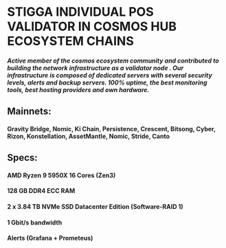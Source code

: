 # STIGGA INDIVIDUAL POS VALIDATOR IN COSMOS HUB ECOSYSTEM CHAINS  

##### Active member of the cosmos ecosystem community and contributed to building the network infrastructure as a validator node . Our infrastructure is composed of dedicated servers with several security levels, alerts and backup servers. 100% uptime, the best monitoring tools, best hosting providers and own hardware.

## Mainnets: 

#### Gravity Bridge, Nomic, Ki Chain, Persistence, Crescent, Bitsong, Cyber, Rizon, Konstellation, AssetMantle, Nomic, Stride, Canto


## Specs:

#### AMD Ryzen 9 5950X 16 Cores (Zen3)

#### 128 GB DDR4 ECC RAM 

#### 2 x 3.84 TB NVMe SSD Datacenter Edition (Software-RAID 1) 

#### 1 Gbit/s bandwidth 

#### Alerts (Grafana + Prometeus)
